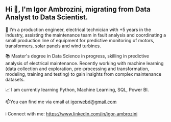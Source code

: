 ## Hi 👋, I'm Igor Ambrozini, migrating from Data Analyst to Data Scientist.  

🔭 I'm a production engineer, electrical technician with +5 years in the industry, assisting the maintenance team in fault analysis and coordinating a small production line of equipment for predictive monitoring of motors, transformers, solar panels and wind turbines.  

:books: Master's degree in Data Science in progress, skilling in predictive analysis of electrical maintenance. Recently working with machine learning (data collection and exploration, pre-processing and transformation, modeling, training and testing) to gain insights from complex maintenance datasets.  

:chart_with_upwards_trend: I am currently learning Python, Machine Learning, SQL, Power BI.  

📫You can find me via email at igorwebd@gmail.com  

:information_source: Connect with me:
https://www.linkedin.com/in/igor-ambrozini
